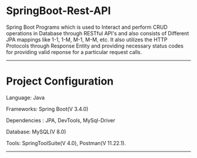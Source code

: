 # SpringBoot-Rest-API

Spring Boot Programs which is used to Interact and perform CRUD operations in Database through RESTful API's and also consists of Different JPA mappings like 1-1, 1-M, M-1, M-M, etc. 
It also utilizes the HTTP Protocols through Response Entity and providing necessary status codes for providing valid reponse for a particular request calls. 

________________________________________________
# Project Configuration
Language: Java

Frameworks: Spring Boot(V 3.4.0)

Dependencies : JPA, DevTools, MySql-Driver

Database: MySQL(V 8.0)

Tools: SpringToolSuite(V 4.0), Postman(V 11.22.1).
_______________________________________________


